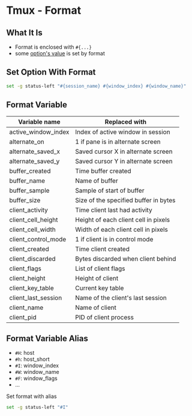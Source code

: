 # Tmux - Format

## What It Is

- Format is enclosed with `#{...}`
- some [option's value](tmux-options.md) is set by format

## Set Option With Format

```sh
set -g status-left "#{session_name} #{window_index} #{window_name}"
```

## Format Variable

| Variable name       | Replaced with                         |
| ------------------- | ------------------------------------- |
| active_window_index | Index of active window in session     |
| alternate_on        | 1 if pane is in alternate screen      |
| alternate_saved_x   | Saved cursor X in alternate screen    |
| alternate_saved_y   | Saved cursor Y in alternate screen    |
| buffer_created      | Time buffer created                   |
| buffer_name         | Name of buffer                        |
| buffer_sample       | Sample of start of buffer             |
| buffer_size         | Size of the specified buffer in bytes |
| client_activity     | Time client last had activity         |
| client_cell_height  | Height of each client cell in pixels  |
| client_cell_width   | Width of each client cell in pixels   |
| client_control_mode | 1 if client is in control mode        |
| client_created      | Time client created                   |
| client_discarded    | Bytes discarded when client behind    |
| client_flags        | List of client flags                  |
| client_height       | Height of client                      |
| client_key_table    | Current key table                     |
| client_last_session | Name of the client's last session     |
| client_name         | Name of client                        |
| client_pid          | PID of client process                 |

## Format Variable Alias

- `#H`: host
- `#h`: host_short
- `#I`: window_index
- `#W`: window_name
- `#F`: window_flags
- ...

Set format with alias

```sh
set -g status-left "#I"
```

